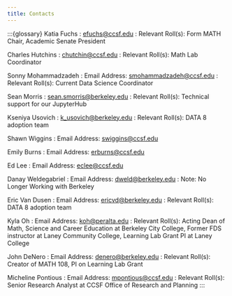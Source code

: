 ```yaml
---
title: Contacts
---
```


:::{glossary}
Katia Fuchs
: efuchs@ccsf.edu
: Relevant Roll(s): Form MATH Chair, Academic Senate President

Charles Hutchins
: chutchin@ccsf.edu
: Relevant Roll(s): Math Lab Coordinator

Sonny Mohammadzadeh
: Email Address: smohammadzadeh@ccsf.edu
: Relevant Roll(s): Current Data Science Coordinator

Sean Morris
: sean.smorris@berkeley.edu
: Relevant Roll(s): Technical support for our JupyterHub

Kseniya Usovich
: k_usovich@berkeley.edu
: Relevant Roll(s): DATA 8 adoption team

Shawn Wiggins
: Email Address: swiggins@ccsf.edu

Emily Burns
: Email Address: erburns@ccsf.edu

Ed Lee
: Email Address: eclee@ccsf.edu

Danay Weldegabriel
: Email Address: dweld@berkeley.edu
: Note: No Longer Working with Berkeley

Eric Van Dusen
: Email Address: ericvd@berkeley.edu
: Relevant Roll(s): DATA 8 adoption team

Kyla Oh
: Email Address: koh@peralta.edu
: Relevant Roll(s): Acting Dean of Math, Science and Career Education at Berkeley City College, Former FDS instructor at Laney Community College, Learning Lab Grant PI at Laney College

John DeNero
: Email Address: denero@berkeley.edu
: Relevant Roll(s): Creator of MATH 108, PI on Learning Lab Grant

Micheline Pontious
: Email Address: mpontious@ccsf.edu
: Relevant Roll(s): Senior Research Analyst at CCSF Office of Research and Planning
:::